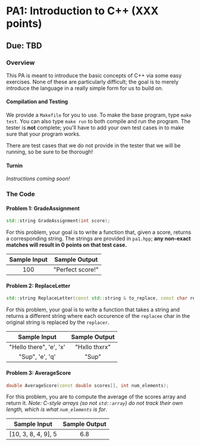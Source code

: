 # PA1: Introduction to C++ (XXX points)
## Due: TBD

### Overview

This PA is meant to introduce the basic concepts of C++ via some easy exercises. None of these are particularly
difficult; the goal is to merely introduce the language in a really simple form for us to build on.

#### Compilation and Testing

We provide a `Makefile` for you to use. To make the base program, type `make test`. You can also type `make run` to both compile
and run the program. The tester is **not** complete; you'll have to add your own test cases in to make sure that your program works.

There are test cases that we do not provide in the tester that we will be running, so be sure to be thorough!

#### Turnin

*Instructions coming soon!*

### The Code

#### Problem 1: GradeAssignment

```cpp
std::string GradeAssignment(int score);
```

For this problem, your goal is to write a function that, given a score, returns a corresponding string.
The strings are provided in `pa1.hpp`; **any non-exact matches will result in 0 points on that test case.**

Sample Input | Sample Output
:---: | :---:
100 | "Perfect score!"

#### Problem 2: ReplaceLetter

```cpp
std::string ReplaceLetter(const std::string & to_replace, const char replacee, const char replacer);
```

For this problem, your goal is to write a function that takes a string and returns a different string where
each occurence of the `replacee` char in the original string is replaced by the `replacer`.

Sample Input | Sample Output
:---: | :---:
"Hello there", 'e', 'x' | "Hxllo thxrx"
"Sup", 'e', 'q' | "Sup"

#### Problem 3: AverageScore

```cpp
double AverageScore(const double scores[], int num_elements);
```

For this problem, you are to compute the average of the scores array and return it.
*Note: C-style arrays (so not `std::array`) do not track their own length, which is what `num_elements` is for*.

Sample Input | Sample Output
:---: | :---:
[10, 3, 8, 4, 9], 5 | 6.8